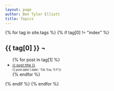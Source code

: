 ```yaml
---
layout: page
author: Ben Tyler Elliott
title: Topics
---
```


{% for tag in site.tags %} {% if tag[0] != "index" %}
<h2 id="{{ tag[0] }}">{{ tag[0] }} ¬</h2>
<div class="topic-list">
<ul>
{% for post in tag[1] %}
<li>
    <small><a href="{{ post.url }}">{{ post.title }}</a> <br/> <small>{{ post.date | date: '%b %w, %Y'}}</small><br></small>
</li>
{% endfor %}
</ul>
</div>
{% endif %} {% endfor %}